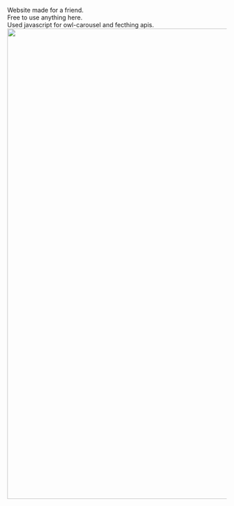 Website made for a friend.<br/>
Free to use anything here.<br/>
Used javascript for owl-carousel and fecthing apis.<br/>
<img src=https://user-images.githubusercontent.com/51057957/183091405-fa4f5042-fb2d-4a83-bab9-7fbf937cd494.png width=1080>
